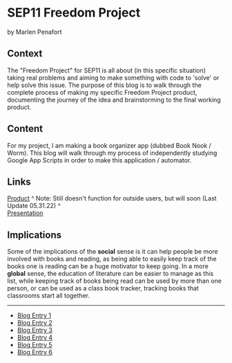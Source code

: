 # SEP11 Freedom Project
by Marlen Penafort

## Context
The "Freedom Project" for SEP11 is all about (in this specific situation) taking real problems and aiming to make something with code to 'solve' or help solve this issue. The purpose of this blog is to walk through the complete process of making my specific Freedom Project product, documenting the journey of the idea and brainstorming to the final working product.

## Content
For my project, I am making a book organizer app (dubbed Book Nook / Worm). This blog will walk through my process of independently studying Google App Scripts in order to make this application / automator.

## Links
[Product](https://script.google.com/a/macros/hstat.org/s/AKfycbyWJ5aCiEb0THc00-Q2MWuaMbN5RKYA98rRUrcaBMIPBSg7wPUQRcbC3_hSNm2ripCutw/exec)
^ Note: Still doesn't function for outside users, but will soon (Last Update 05.31.22) ^ <br>
[Presentation](https://docs.google.com/presentation/d/1T_dgVq_rFW6QA1h2_MVlgsfxLJv0uY4Mfa60D8lHIU8/edit?usp=sharing)

## Implications
Some of the implications of the **social** sense is it can help people be more involved with books and reading, as being able to easily keep track of the books one is reading can be a huge motivator to keep going. In a more **global** sense, the education of literature can be easier to manage as this list, while keeping track of books being read can be used by more than one person, or can be used as a class book tracker, tracking books that classrooms start all together.

---

* [Blog Entry 1](entries/entry01.md)
* [Blog Entry 2](entries/entry02.md)
* [Blog Entry 3](entries/entry03.md)
* [Blog Entry 4](entries/entry04.md)
* [Blog Entry 5](entries/entry05.md)
* [Blog Entry 6](entries/entry06.md)
